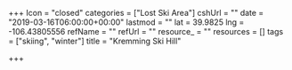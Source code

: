 +++
Icon = "closed"
categories = ["Lost Ski Area"]
cshUrl = ""
date = "2019-03-16T06:00:00+00:00"
lastmod = ""
lat = 39.9825
lng = -106.43805556
refName = ""
refUrl = ""
resource_ = ""
resources = []
tags = ["skiing", "winter"]
title = "Kremming Ski Hill"

+++
